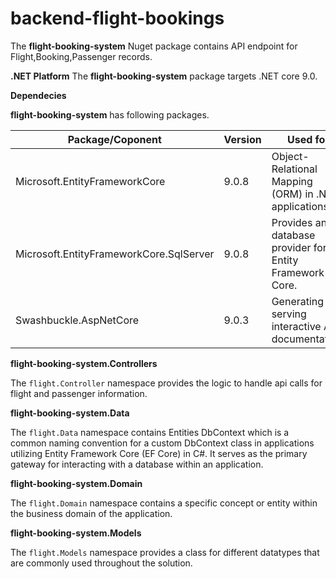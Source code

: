 # backend-flight-bookings

The **flight-booking-system** Nuget package contains API endpoint for Flight,Booking,Passenger records.

**.NET Platform**
The **flight-booking-system** package targets .NET core 9.0.

**Dependecies**

**flight-booking-system** has following packages.

| Package/Coponent                       | Version | Used for                                                           |
| -------------------------------------- | ------- | ------------------------------------------------------------------ |
| Microsoft.EntityFrameworkCore          | 9.0.8   | Object-Relational Mapping (ORM) in .NET applications.              |
| Microsoft.EntityFrameworkCore.SqlServer | 9.0.8   | Provides an sql database provider for Entity Framework Core. |
| Swashbuckle.AspNetCore                 | 9.0.3   | Generating and serving interactive API documentation.              |

**flight-booking-system.Controllers**

The `flight.Controller` namespace provides the logic to handle api calls for flight and passenger information.

**flight-booking-system.Data**

The `flight.Data` namespace contains Entities DbContext which is a common naming convention for a custom DbContext class in applications utilizing Entity Framework Core (EF Core) in C#. It serves as the primary gateway for interacting with a database within an application.

**flight-booking-system.Domain**

The `flight.Domain` namespace contains a specific concept or entity within the business domain of the application.

**flight-booking-system.Models**

The `flight.Models` namespace provides a class for different datatypes that are commonly used throughout the solution.
